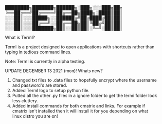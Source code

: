████████╗███████╗██████╗░███╗░░░███╗██╗
╚══██╔══╝██╔════╝██╔══██╗████╗░████║██║
░░░██║░░░█████╗░░██████╔╝██╔████╔██║██║
░░░██║░░░██╔══╝░░██╔══██╗██║╚██╔╝██║██║
░░░██║░░░███████╗██║░░██║██║░╚═╝░██║██║

What is TermI?

TermI is a project designed to open applications with shortcuts rather than typing in tedious command lines.

Note:
TermI is currently in alpha testing.

UPDATE DECEMBER 13 2021 (mon)!
Whats new?
1. Changed txt files to .data files to hopefully encrypt where the username and password's are stored.
2. Added TermI logo to setup python file.
3. Putted all the other .py files in a ignore folder to get the termi folder look less cluttery.
4. Added install commands for both cmatrix and links. For example if cmatrix isn't installed then it will install it for you depending on what linux distro you are on!

